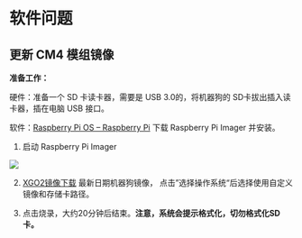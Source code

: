 ﻿---
sidebar_position: 3
sidebar_label: 软件问题
---

# 软件问题

## 更新 CM4 模组镜像

**准备工作：**

硬件：准备一个 SD 卡读卡器，需要是 USB 3.0的，将机器狗的 SD卡拔出插入读卡器，插在电脑 USB 接口。

软件：[Raspberry Pi OS – Raspberry Pi](https://www.raspberrypi.com/software/) 下载 Raspberry Pi Imager   并安装。 

1. 启动 Raspberry Pi Imager

![](https://wiki-media-ef.oss-cn-hongkong.aliyuncs.com//images/cm4-xgo-faq-09.png)

2. [XGO2镜像下载](https://pan.baidu.com/s/1RblMq1C9kgc9VM74o_lccg?pwd=5416 ) 最新日期机器狗镜像， 点击”选择操作系统“后选择使用自定义镜像和存储卡路径。

3. 点击烧录，大约20分钟后结束。**注意，系统会提示格式化，切勿格式化SD卡。**
